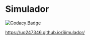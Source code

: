 # Simulador

[![Codacy Badge](https://api.codacy.com/project/badge/Grade/596d0fb0c92b45d7889daf9e3d434e4a)](https://app.codacy.com/manual/UO247346/Simulador?utm_source=github.com&utm_medium=referral&utm_content=UO247346/Simulador&utm_campaign=Badge_Grade_Dashboard)

https://uo247346.github.io/Simulador/

